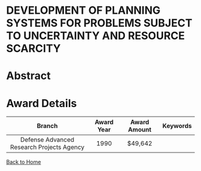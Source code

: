 
DEVELOPMENT OF PLANNING SYSTEMS FOR PROBLEMS SUBJECT TO UNCERTAINTY AND RESOURCE SCARCITY
=========================================================================================

# Abstract


  

# Award Details

|Branch|Award Year|Award Amount|Keywords|
| :---: | :---: | :---: | :---: |
|Defense Advanced Research Projects Agency|1990|$49,642||
  
  


[Back to Home](https://github.com/chrischow/dod_sbir_awards/JT/#137)